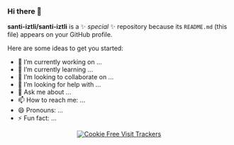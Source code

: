 ### Hi there 👋


**santi-iztli/santi-iztli** is a ✨ _special_ ✨ repository because its `README.md` (this file) appears on your GitHub profile.

Here are some ideas to get you started:

- 🔭 I’m currently working on ...
- 🌱 I’m currently learning ...
- 👯 I’m looking to collaborate on ...
- 🤔 I’m looking for help with ...
- 💬 Ask me about ...
- 📫 How to reach me: ...
- 😄 Pronouns: ...
- ⚡ Fun fact: ...




<div id="elemID031021" style="line-height:16px;text-align:center;position:relative;z-index:100000;"><a href="https://www.tracemyip.org/tools/cookie-free-tracking-analytics-eu-cookie-law-solution/"><img src="//s2.tracemyip.org/vLg/1500~1667764735~14*2~0F5999*F7FFE6*537899*000000~0*0*0*0*0/4684NR-IPIB/98641/11/njsUrl/" alt="Cookie Free Visit Trackers" referrerPolicy="no-referrer-when-downgrade" style="border:0px;"></a></div>

